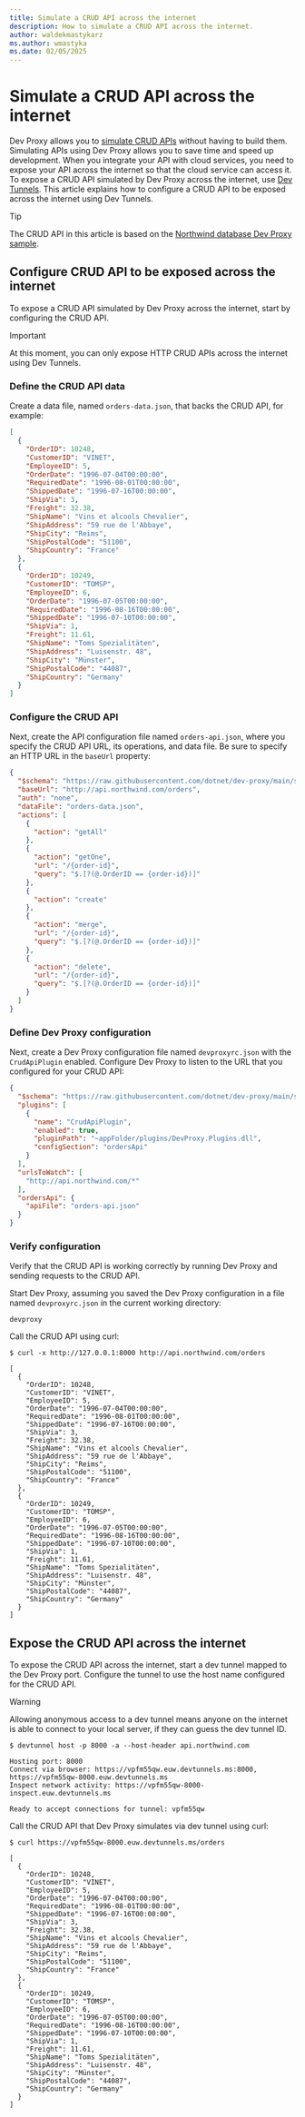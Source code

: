 ```yaml
---
title: Simulate a CRUD API across the internet
description: How to simulate a CRUD API across the internet.
author: waldekmastykarz
ms.author: wmastyka
ms.date: 02/05/2025
---
```


# Simulate a CRUD API across the internet

Dev Proxy allows you to [simulate CRUD APIs](./simulate-crud-api.md) without having to build them. Simulating APIs using Dev Proxy allows you to save time and speed up development. When you integrate your API with cloud services, you need to expose your API across the internet so that the cloud service can access it. To expose a CRUD API simulated by Dev Proxy across the internet, use [Dev Tunnels](/azure/developer/dev-tunnels/). This article explains how to configure a CRUD API to be exposed across the internet using Dev Tunnels.

> [!TIP]
> The CRUD API in this article is based on the [Northwind database Dev Proxy sample](https://adoption.microsoft.com/sample-solution-gallery/sample/pnp-devproxy-northwinddb).

## Configure CRUD API to be exposed across the internet

To expose a CRUD API simulated by Dev Proxy across the internet, start by configuring the CRUD API.

> [!IMPORTANT]
> At this moment, you can only expose HTTP CRUD APIs across the internet using Dev Tunnels.

### Define the CRUD API data

Create a data file, named `orders-data.json`, that backs the CRUD API, for example:

```json
[
  {
    "OrderID": 10248,
    "CustomerID": "VINET",
    "EmployeeID": 5,
    "OrderDate": "1996-07-04T00:00:00",
    "RequiredDate": "1996-08-01T00:00:00",
    "ShippedDate": "1996-07-16T00:00:00",
    "ShipVia": 3,
    "Freight": 32.38,
    "ShipName": "Vins et alcools Chevalier",
    "ShipAddress": "59 rue de l'Abbaye",
    "ShipCity": "Reims",
    "ShipPostalCode": "51100",
    "ShipCountry": "France"
  },
  {
    "OrderID": 10249,
    "CustomerID": "TOMSP",
    "EmployeeID": 6,
    "OrderDate": "1996-07-05T00:00:00",
    "RequiredDate": "1996-08-16T00:00:00",
    "ShippedDate": "1996-07-10T00:00:00",
    "ShipVia": 1,
    "Freight": 11.61,
    "ShipName": "Toms Spezialitäten",
    "ShipAddress": "Luisenstr. 48",
    "ShipCity": "Münster",
    "ShipPostalCode": "44087",
    "ShipCountry": "Germany"
  }
]
```

### Configure the CRUD API

Next, create the API configuration file named `orders-api.json`, where you specify the CRUD API URL, its operations, and data file. Be sure to specify an HTTP URL in the `baseUrl` property:

```json
{
  "$schema": "https://raw.githubusercontent.com/dotnet/dev-proxy/main/schemas/v0.29.0/crudapiplugin.schema.json",
  "baseUrl": "http://api.northwind.com/orders",
  "auth": "none",
  "dataFile": "orders-data.json",
  "actions": [
    {
      "action": "getAll"
    },
    {
      "action": "getOne",
      "url": "/{order-id}",
      "query": "$.[?(@.OrderID == {order-id})]"
    },
    {
      "action": "create"
    },
    {
      "action": "merge",
      "url": "/{order-id}",
      "query": "$.[?(@.OrderID == {order-id})]"
    },
    {
      "action": "delete",
      "url": "/{order-id}",
      "query": "$.[?(@.OrderID == {order-id})]"
    }
  ]
}
```

### Define Dev Proxy configuration

Next, create a Dev Proxy configuration file named `devproxyrc.json` with the `CrudApiPlugin` enabled. Configure Dev Proxy to listen to the URL that you configured for your CRUD API:

```json
{
  "$schema": "https://raw.githubusercontent.com/dotnet/dev-proxy/main/schemas/v0.29.0/rc.schema.json",
  "plugins": [
    {
      "name": "CrudApiPlugin",
      "enabled": true,
      "pluginPath": "~appFolder/plugins/DevProxy.Plugins.dll",
      "configSection": "ordersApi"
    }
  ],
  "urlsToWatch": [
    "http://api.northwind.com/*"
  ],
  "ordersApi": {
    "apiFile": "orders-api.json"
  }
}
```

### Verify configuration

Verify that the CRUD API is working correctly by running Dev Proxy and sending requests to the CRUD API.

Start Dev Proxy, assuming you saved the Dev Proxy configuration in a file named `devproxyrc.json` in the current working directory:

```console
devproxy
```

Call the CRUD API using curl:

```console
$ curl -x http://127.0.0.1:8000 http://api.northwind.com/orders

[
  {
    "OrderID": 10248,
    "CustomerID": "VINET",
    "EmployeeID": 5,
    "OrderDate": "1996-07-04T00:00:00",
    "RequiredDate": "1996-08-01T00:00:00",
    "ShippedDate": "1996-07-16T00:00:00",
    "ShipVia": 3,
    "Freight": 32.38,
    "ShipName": "Vins et alcools Chevalier",
    "ShipAddress": "59 rue de l'Abbaye",
    "ShipCity": "Reims",
    "ShipPostalCode": "51100",
    "ShipCountry": "France"
  },
  {
    "OrderID": 10249,
    "CustomerID": "TOMSP",
    "EmployeeID": 6,
    "OrderDate": "1996-07-05T00:00:00",
    "RequiredDate": "1996-08-16T00:00:00",
    "ShippedDate": "1996-07-10T00:00:00",
    "ShipVia": 1,
    "Freight": 11.61,
    "ShipName": "Toms Spezialitäten",
    "ShipAddress": "Luisenstr. 48",
    "ShipCity": "Münster",
    "ShipPostalCode": "44087",
    "ShipCountry": "Germany"
  }
]
```

## Expose the CRUD API across the internet

To expose the CRUD API across the internet, start a dev tunnel mapped to the Dev Proxy port. Configure the tunnel to use the host name configured for the CRUD API.

> [!WARNING]
> Allowing anonymous access to a dev tunnel means anyone on the internet is able to connect to your local server, if they can guess the dev tunnel ID.

```console
$ devtunnel host -p 8000 -a --host-header api.northwind.com

Hosting port: 8000
Connect via browser: https://vpfm55qw.euw.devtunnels.ms:8000, https://vpfm55qw-8000.euw.devtunnels.ms
Inspect network activity: https://vpfm55qw-8000-inspect.euw.devtunnels.ms

Ready to accept connections for tunnel: vpfm55qw
```

Call the CRUD API that Dev Proxy simulates via dev tunnel using curl:

```console
$ curl https://vpfm55qw-8000.euw.devtunnels.ms/orders

[
  {
    "OrderID": 10248,
    "CustomerID": "VINET",
    "EmployeeID": 5,
    "OrderDate": "1996-07-04T00:00:00",
    "RequiredDate": "1996-08-01T00:00:00",
    "ShippedDate": "1996-07-16T00:00:00",
    "ShipVia": 3,
    "Freight": 32.38,
    "ShipName": "Vins et alcools Chevalier",
    "ShipAddress": "59 rue de l'Abbaye",
    "ShipCity": "Reims",
    "ShipPostalCode": "51100",
    "ShipCountry": "France"
  },
  {
    "OrderID": 10249,
    "CustomerID": "TOMSP",
    "EmployeeID": 6,
    "OrderDate": "1996-07-05T00:00:00",
    "RequiredDate": "1996-08-16T00:00:00",
    "ShippedDate": "1996-07-10T00:00:00",
    "ShipVia": 1,
    "Freight": 11.61,
    "ShipName": "Toms Spezialitäten",
    "ShipAddress": "Luisenstr. 48",
    "ShipCity": "Münster",
    "ShipPostalCode": "44087",
    "ShipCountry": "Germany"
  }
]
```
